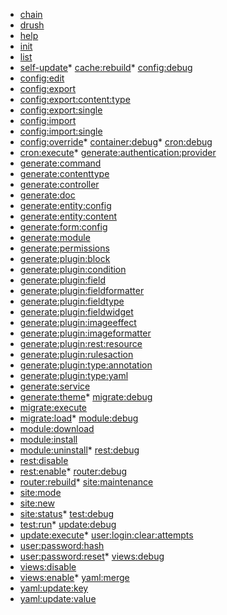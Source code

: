 * [chain](commands/chain.md)
* [drush](commands/drush.md)
* [help](commands/help.md)
* [init](commands/init.md)
* [list](commands/list.md)
* [self-update](commands/self-update.md)* [cache:rebuild](commands/cache-rebuild.md)* [config:debug](commands/config-debug.md)
* [config:edit](commands/config-edit.md)
* [config:export](commands/config-export.md)
* [config:export:content:type](commands/config-export-content-type.md)
* [config:export:single](commands/config-export-single.md)
* [config:import](commands/config-import.md)
* [config:import:single](commands/config-import-single.md)
* [config:override](commands/config-override.md)* [container:debug](commands/container-debug.md)* [cron:debug](commands/cron-debug.md)
* [cron:execute](commands/cron-execute.md)* [generate:authentication:provider](commands/generate-authentication-provider.md)
* [generate:command](commands/generate-command.md)
* [generate:contenttype](commands/generate-contenttype.md)
* [generate:controller](commands/generate-controller.md)
* [generate:doc](commands/generate-doc.md)
* [generate:entity:config](commands/generate-entity-config.md)
* [generate:entity:content](commands/generate-entity-content.md)
* [generate:form:config](commands/generate-form-config.md)
* [generate:module](commands/generate-module.md)
* [generate:permissions](commands/generate-permissions.md)
* [generate:plugin:block](commands/generate-plugin-block.md)
* [generate:plugin:condition](commands/generate-plugin-condition.md)
* [generate:plugin:field](commands/generate-plugin-field.md)
* [generate:plugin:fieldformatter](commands/generate-plugin-fieldformatter.md)
* [generate:plugin:fieldtype](commands/generate-plugin-fieldtype.md)
* [generate:plugin:fieldwidget](commands/generate-plugin-fieldwidget.md)
* [generate:plugin:imageeffect](commands/generate-plugin-imageeffect.md)
* [generate:plugin:imageformatter](commands/generate-plugin-imageformatter.md)
* [generate:plugin:rest:resource](commands/generate-plugin-rest-resource.md)
* [generate:plugin:rulesaction](commands/generate-plugin-rulesaction.md)
* [generate:plugin:type:annotation](commands/generate-plugin-type-annotation.md)
* [generate:plugin:type:yaml](commands/generate-plugin-type-yaml.md)
* [generate:service](commands/generate-service.md)
* [generate:theme](commands/generate-theme.md)* [migrate:debug](commands/migrate-debug.md)
* [migrate:execute](commands/migrate-execute.md)
* [migrate:load](commands/migrate-load.md)* [module:debug](commands/module-debug.md)
* [module:download](commands/module-download.md)
* [module:install](commands/module-install.md)
* [module:uninstall](commands/module-uninstall.md)* [rest:debug](commands/rest-debug.md)
* [rest:disable](commands/rest-disable.md)
* [rest:enable](commands/rest-enable.md)* [router:debug](commands/router-debug.md)
* [router:rebuild](commands/router-rebuild.md)* [site:maintenance](commands/site-maintenance.md)
* [site:mode](commands/site-mode.md)
* [site:new](commands/site-new.md)
* [site:status](commands/site-status.md)* [test:debug](commands/test-debug.md)
* [test:run](commands/test-run.md)* [update:debug](commands/update-debug.md)
* [update:execute](commands/update-execute.md)* [user:login:clear:attempts](commands/user-login-clear-attempts.md)
* [user:password:hash](commands/user-password-hash.md)
* [user:password:reset](commands/user-password-reset.md)* [views:debug](commands/views-debug.md)
* [views:disable](commands/views-disable.md)
* [views:enable](commands/views-enable.md)* [yaml:merge](commands/yaml-merge.md)
* [yaml:update:key](commands/yaml-update-key.md)
* [yaml:update:value](commands/yaml-update-value.md)